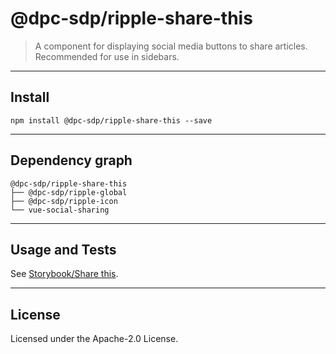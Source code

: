 # @dpc-sdp/ripple-share-this

> A component for displaying social media buttons to share articles. Recommended
for use in sidebars.

--------------------------------------------------------------------------------

## Install

```shell
npm install @dpc-sdp/ripple-share-this --save
```

--------------------------------------------------------------------------------

## Dependency graph

```shell
@dpc-sdp/ripple-share-this
├── @dpc-sdp/ripple-global
├── @dpc-sdp/ripple-icon
└── vue-social-sharing
```

--------------------------------------------------------------------------------

## Usage and Tests

See [Storybook/Share this](https://ripple.sdp.vic.gov.au/?selectedKind=Molecules/ShareThis&selectedStory=Share%20this).

--------------------------------------------------------------------------------

## License

Licensed under the Apache-2.0 License.

